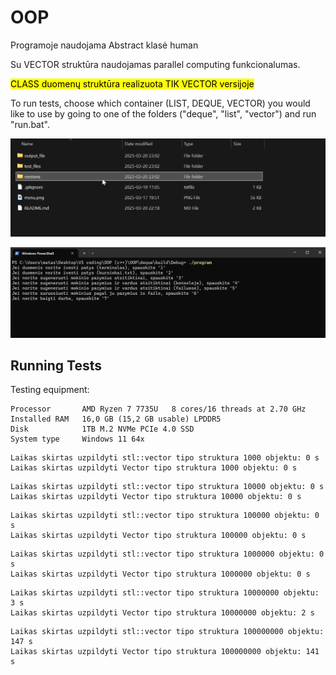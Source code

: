 
# OOP

Programoje naudojama Abstract klasė human

Su VECTOR struktūra naudojamas parallel computing funkcionalumas.

<mark>CLASS duomenų struktūra realizuota TIK VECTOR versijoje<mark>

To run tests, choose which container (LIST, DEQUE, VECTOR) you would like to use by going to one of the folders ("deque", "list", "vector") and run "run.bat".

![Instructions](https://github.com/Matt-Vasia/OOP/blob/v1.0/instructions.gif?raw=true)

![Menu example](https://github.com/Matt-Vasia/OOP/blob/v1.0/menu.png?raw=true)

## Running Tests

Testing equipment:
```
Processor	    AMD Ryzen 7 7735U   8 cores/16 threads at 2.70 GHz
Installed RAM	16,0 GB (15,2 GB usable) LPDDR5
Disk            1TB M.2 NVMe PCIe 4.0 SSD
System type	    Windows 11 64x
```

```
Laikas skirtas uzpildyti stl::vector tipo struktura 1000 objektu: 0 s
Laikas skirtas uzpildyti Vector tipo struktura 1000 objektu: 0 s
```
```
Laikas skirtas uzpildyti stl::vector tipo struktura 10000 objektu: 0 s
Laikas skirtas uzpildyti Vector tipo struktura 10000 objektu: 0 s
```
```
Laikas skirtas uzpildyti stl::vector tipo struktura 100000 objektu: 0 s
Laikas skirtas uzpildyti Vector tipo struktura 100000 objektu: 0 s
```
```
Laikas skirtas uzpildyti stl::vector tipo struktura 1000000 objektu: 0 s
Laikas skirtas uzpildyti Vector tipo struktura 1000000 objektu: 0 s
```
```
Laikas skirtas uzpildyti stl::vector tipo struktura 10000000 objektu: 3 s
Laikas skirtas uzpildyti Vector tipo struktura 10000000 objektu: 2 s
```
```
Laikas skirtas uzpildyti stl::vector tipo struktura 100000000 objektu: 147 s
Laikas skirtas uzpildyti Vector tipo struktura 100000000 objektu: 141 s
```

